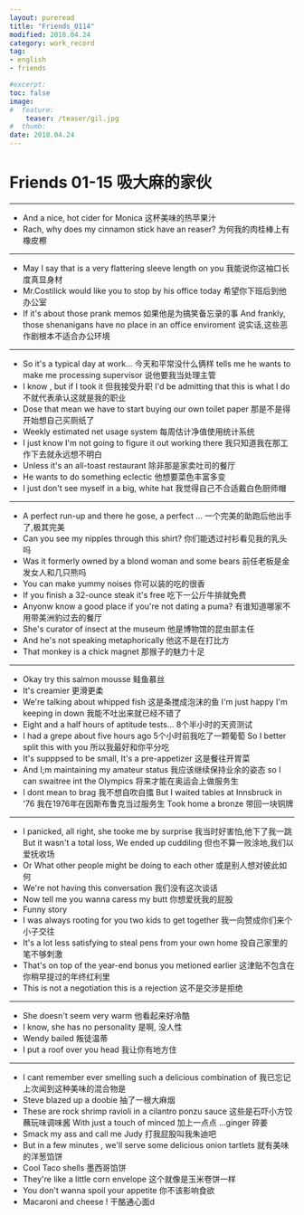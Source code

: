 ```yaml
---
layout: pureread
title: "Friends_0114"
modified: 2018.04.24
category: work_record
tag:
- english
- friends

#excerpt:
toc: false
image:
#  feature:
    teaser: /teaser/gil.jpg
#  thumb:
date: 2018.04.24
---
```

# Friends 01-15 吸大麻的家伙

----------

- And a nice, hot cider for Monica 这杯美味的热苹果汁
- Rach, why does my cinnamon stick have an reaser? 为何我的肉桂棒上有橡皮檫

---

- May I say that is a very flattering sleeve length on you 我能说你这袖口长度真显身材
- Mr.Costilick would like you to stop by his office today 希望你下班后到他办公室
- If it's about those prank memos 如果他是为搞笑备忘录的事 And frankly, those shenanigans have no place in an office enviroment 说实话,这些恶作剧根本不适合办公环境

----

- So it's a typical day at work... 今天和平常没什么俩样 tells me he wants to make me processing supervisor 说他要我当处理主管
- I know , but if I took it 但我接受升职 I'd be admitting that this is what I do 不就代表承认这就是我的职业
- Dose that mean we have to start buying our own toilet paper 那是不是得开始想自己买厕纸了
- Weekly estimated net usage system 每周估计净值使用统计系统
- I just know I'm not going to figure it out working there 我只知道我在那工作下去就永远想不明白
- Unless it's an all-toast restaurant 除非那是家卖吐司的餐厅
- He wants to do something eclectic 他想要菜色丰富多变
- I just don't see myself in a big, white hat 我觉得自己不合适戴白色厨师帽

---------
- A perfect run-up and there he gose, a perfect ... 一个完美的助跑后他出手了,极其完美
- Can you see my nipples through this shirt? 你们能透过衬衫看见我的乳头吗
- Was it formerly owned by a blond woman and some bears 前任老板是金发女人和几只熊吗
- You can make yummy noises 你可以装的吃的很香
- If you finish a 32-ounce steak it's free 吃下一公斤牛排就免费
- Anyonw know a good place if you're not dating a puma? 有谁知道哪家不用带美洲豹过去的餐厅
- She's curator of insect at the museum  他是博物馆的昆虫部主任
- And he's not speaking metaphorically 他这不是在打比方
- That monkey is a chick magnet 那猴子的魅力十足

------
- Okay try this salmon mousse 鲑鱼慕丝
- It's creamier 更滑更柔
- We're talking about whipped fish 这是条搅成泡沫的鱼 I'm just happy I'm keeping in down 我能不吐出来就已经不错了
- Eight and a half hours of aptitude tests... 8个半小时的天资测试
- I had a grepe about five hours ago 5个小时前我吃了一颗葡萄 So I better split this with you 所以我最好和你平分吃
- It's supppsed to be small, It's a pre-appetizer 这是餐往开胃菜
- And I;m maintaining my amateur status 我应该继续保持业余的姿态 so I can swaitree int the Olympics 将来才能在奥运会上做服务生
- I dont mean to brag 我不想自吹自擂 But I waited tables at Innsbruck in '76 我在1976年在因斯布鲁克当过服务生 Took home a bronze 带回一块铜牌

----

- I panicked, all right, she tooke me by surprise 我当时好害怕,他下了我一跳 But it wasn't a total loss, We ended up cuddiling 但也不算一败涂地,我们以爱抚收场
- Or What other people might be doing to each other 或是别人想对彼此如何
- We're not having this conversation 我们没有这次谈话
- Now tell me you wanna caress my butt 你想爱抚我的屁股
- Funny story
- I was always rooting for you two kids to get together 我一向赞成你们来个小子交往
- It's a lot less satisfying to steal pens from your own home 投自己家里的笔不够刺激
- That's on top of the year-end bonus you metioned earlier 这津贴不包含在你稍早提过的年终红利里
- This is not a negotiation this is a rejection 这不是交涉是拒绝

------

- She doesn't seem very warm 他看起来好冷酷
- I know, she has no personality 是啊, 没人性
- Wendy bailed 叛徒温蒂
- I put a roof over you head 我让你有地方住

-----
- I cant remember ever smelling such a delicious combination of 我已忘记上次闻到这种美味的混合物是
- Steve blazed up a doobie 抽了一根大麻烟
- These are rock shrimp ravioli in a cilantro ponzu sauce 这些是石吓小方饺蘸玩味调味酱 With just a touch of minced 加上一点点 ...ginger 碎姜
- Smack my ass and call me Judy 打我屁股叫我朱迪吧
- But in a few minutes , we'll serve some delicious onion tartlets 就有美味的洋葱馅饼
- Cool Taco shells 墨西哥馅饼
- They're like a little corn envelope 这个就像是玉米卷饼一样
- You don't wanna spoil your appetite 你不该影响食欲
- Macaroni and cheese ! 干酪通心面d


